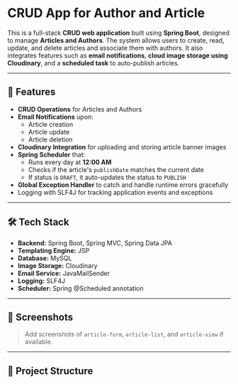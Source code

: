 # CRUD App for Author and Article

This is a full-stack **CRUD web application** built using **Spring Boot**, designed to manage **Articles and Authors**. The system allows users to create, read, update, and delete articles and associate them with authors. It also integrates features such as **email notifications**, **cloud image storage using Cloudinary**, and a **scheduled task** to auto-publish articles.

---

## 🚀 Features

- **CRUD Operations** for Articles and Authors
- **Email Notifications** upon:
  - Article creation
  - Article update
  - Article deletion
- **Cloudinary Integration** for uploading and storing article banner images
- **Spring Scheduler** that:
  - Runs every day at **12:00 AM**
  - Checks if the article's `publishDate` matches the current date
  - If status is `DRAFT`, it auto-updates the status to `PUBLISH`
- **Global Exception Handler** to catch and handle runtime errors gracefully
- Logging with SLF4J for tracking application events and exceptions

---

## 🛠️ Tech Stack

- **Backend:** Spring Boot, Spring MVC, Spring Data JPA
- **Templating Engine:** JSP
- **Database:** MySQL
- **Image Storage:** Cloudinary
- **Email Service:** JavaMailSender
- **Logging:** SLF4J
- **Scheduler:** Spring @Scheduled annotation

---

## 📸 Screenshots

> Add screenshots of `article-form`, `article-list`, and `article-view` if available.

---

## 📂 Project Structure

